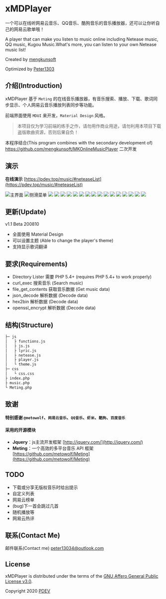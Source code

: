 # xMDPlayer

一个可以在线听网易云音乐、QQ音乐、酷狗音乐的音乐播放器，还可以让你听自己的网易云歌单哦！

A player that can make you listen to music online including Netease music, QQ music, Kugou Music.What's more, you can listen to your own Netease music list!

Created by  [mengkunsoft](https://github.com/mengkunsoft/MKOnlineMusicPlayer)

Optimized by [Peter1303](https://pdev.top)

介绍(Introduction)
------------
xMDPlayer 基于 `Meting` 的在线音乐播放器，有音乐搜索、播放、下载、歌词同步显示、个人网易云音乐播放列表同步等功能。

前端界面使用 `MDUI` 来开发，`Material Design` 风格。

> 本项目仅为学习前端的练手之作，请勿用作商业用途，请勿利用本项目下载盗版歌曲资源，否则后果自负！

本程序结合(This program combines with the secondary development of) <https://github.com/mengkunsoft/MKOnlineMusicPlayer> 二次开发

演示
--------

**在线演示** [https://pdev.top/music/#neteaseList](https://pdev.top/music/#neteaseList)

![主界面](https://s1.ax1x.com/2020/08/10/aHumOs.png)
![侧滑菜单](https://s1.ax1x.com/2020/08/10/aHuumn.png)
![](https://s1.ax1x.com/2020/08/10/aHuMT0.png)
![](https://s1.ax1x.com/2020/08/10/aHuKwq.png)
![](https://s1.ax1x.com/2020/08/10/aHulkV.png)
![](https://s1.ax1x.com/2020/08/10/aHu1YT.png)
![](https://s1.ax1x.com/2020/08/10/aHua01.png)
![](https://s1.ax1x.com/2020/08/10/aHu3fU.png)
![](https://s1.ax1x.com/2020/08/10/aHuGpF.png)
![](https://s1.ax1x.com/2020/08/10/aHuY6J.png)
![](https://s1.ax1x.com/2020/08/10/aHuJl4.png)
![](https://s1.ax1x.com/2020/08/10/aHutX9.png)
![](https://s1.ax1x.com/2020/08/10/aHuUmR.png)
![](https://s1.ax1x.com/2020/08/10/aHuZlQ.png)
![](https://s1.ax1x.com/2020/08/10/aHueyj.png)
![](https://s1.ax1x.com/2020/08/10/aHuW7t.png)
![](https://s1.ax1x.com/2020/08/10/aHu4tf.png)
![](https://s1.ax1x.com/2020/08/10/aHuhAP.png)

更新(Update)
--------

v1.1 Beta 200810

  * 全面使用 Material Design
  * 可以设置主题 (Able to change the player's theme)
  * 支持显示歌词翻译
 
要求(Requirements)
------------

  * Directory Lister 需要 PHP 5.4+ (requires PHP 5.4+ to work properly)
  * curl_exec 搜索音乐 (Search music)
  * file_get_contents 获取音乐数据 (Get music data)
  * json_decode 解析数据 (Decode data)
  * hex2bin 解析数据 (Decode data)
  * openssl_encrypt 解析数据 (Decode data)
  
结构(Structure)
------------

``` bash
├─ js
│   ├ functions.js
│   ├ js.js
│   ├ lyric.js
│   ├ netease.js
│   ├ player.js
│   └ theme.js
├─ css
│   └ css.css
├ index.php
├ music.php
└ Meting.php
```

致谢
------------

#### 特别感谢 `@metowolf`、`网易云音乐`、`QQ音乐`、`虾米`、`酷狗`、`百度音乐`

#### 采用的开源模块
- **Jquery**：js主流开发框架 [http://jquery.com/](http://jquery.com/)
- **Meting**：一个高效的多平台音乐 API 框架 [https://github.com/metowolf/Meting](https://github.com/metowolf/Meting)

TODO
------------

  * 下载或分享无版权音乐时给出提示
  * 自定义列表
  * 网易云榜单
  * (bug)下一首会跳过几首
  * 随机播放等
  * 网易云热评

联系(Contact Me)
------------

邮件联系(Contact me) [peter13034@outlook.com](mailto:peter13034@outlook.com)

License
-------

xMDPlayer is distributed under the terms of the
[GNU Affero General Public License v3.0](https://github.com/Mrs4s/go-cqhttp/blob/master/LICENSE).

Copyright 2020 [PDEV](https://pdev.top/)
